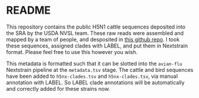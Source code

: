 # README 


This repository contains the public H5N1 cattle sequences deposited into the SRA by the USDA NVSL team. These raw reads were assembled and mapped by a team of people, and desposited in [this github repo](https://github.com/andersen-lab/avian-influenza/tree/master). I took these sequences, assigned clades with LABEL, and put them in Nextstrain format. Please feel free to use this however you wish.  

This metadata is formatted such that it can be slotted into the `avian-flu` Nextstrain pipeline at the `metadata.tsv` stage. The cattle and bird sequences have been added to `h5nx-clades.tsv` and `h5nx-clades.tsv`, via manual annotation with LABEL. So LABEL clade annotations will be automatically and correctly added for these strains now. 